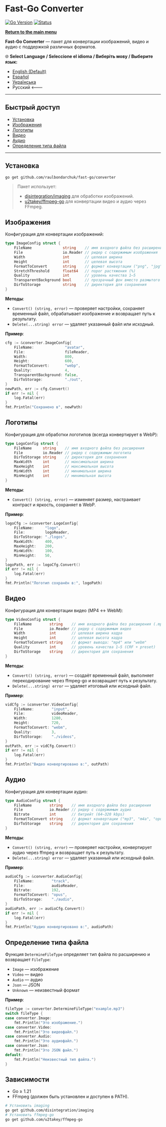 # Fast-Go Converter
[![Go Version](https://img.shields.io/badge/Go-1.23%2B-blue?logo=go&logoColor=white)](https://go.dev/doc/install) [![Status](https://img.shields.io/badge/Status-Active-brightgreen)](#)

[**Return to the main menu**](https://github.com/raulbondarchuk/fast-go/tree/main)

**Fast-Go Converter** — пакет для конвертации изображений, видео и аудио с поддержкой различных форматов.

🌐 **Select Language / Seleccione el idioma / Виберіть мову / Выберите язык:**
- [English (Default)](https://github.com/raulbondarchuk/fast-go/tree/main/converter)
- [Español](README.es.md)
- [Українська](README.ua.md)
- Русский <---

---

## Быстрый доступ
- [Установка](#установка)
- [Изображения](#изображения)
- [Логотипы](#логотипы)
- [Видео](#видео)
- [Аудио](#аудио)
- [Определение типа файла](#определение-типа-файла)

---

## Установка

```bash
go get github.com/raulbondarchuk/fast-go/converter
```

> Пакет использует:
>
> - [disintegration/imaging](https://github.com/disintegration/imaging) для обработки изображений.
> - [u2takey/ffmpeg-go](https://github.com/u2takey/ffmpeg-go) для конвертации видео и аудио через FFmpeg.

## Изображения

Конфигурация для конвертации изображений:

```go
type ImageConfig struct {
    FileName              string    // имя входного файла без расширения
    File                  io.Reader // ридер с содержимым изображения
    Width                 int       // целевая ширина
    Height                int       // целевая высота
    FormatToConvert       string    // формат конвертации ("png", "jpg", "jpeg", "webp", "jfif")
    StretchThreshold      float64   // порог растяжения (%)
    Quality               int       // уровень качества 1–5
    TransparentBackground bool      // прозрачный фон вместо размытого
    DirToStorage          string    // директория для сохранения
}
```

**Методы**:
- `Convert() (string, error)` — проверяет настройки, сохраняет временный файл, обрабатывает изображение и возвращает путь к результату.
- `Delete(...string) error` — удаляет указанный файл или исходный.

**Пример**:

```go
cfg := &converter.ImageConfig{
    FileName:              "avatar",
    File:                  fileReader,
    Width:                 800,
    Height:                600,
    FormatToConvert:       "webp",
    Quality:               4,
    TransparentBackground: false,
    DirToStorage:          "./out",
}
newPath, err := cfg.Convert()
if err != nil {
    log.Fatal(err)
}
fmt.Println("Сохранено в", newPath)
```

## Логотипы

Конфигурация для обработки логотипов (всегда конвертирует в WebP):

```go
type LogoConfig struct {
    FileName     string    // имя входного файла без расширения
    File         io.Reader // ридер с содержимым логотипа
    DirToStorage string    // директория для сохранения
    MaxWidth     int       // максимальная ширина
    MaxHeight    int       // максимальная высота
    MinWidth     int       // минимальная ширина
    MinHeight    int       // минимальная высота
}
```

**Методы**:
- `Convert() (string, error)` — изменяет размер, настраивает контраст и яркость, сохраняет в WebP.

**Пример**:

```go
logoCfg := &converter.LogoConfig{
    FileName:     "logo",
    File:         logoReader,
    DirToStorage: "./logos",
    MaxWidth:     400,
    MaxHeight:    200,
    MinWidth:     100,
    MinHeight:    50,
}
logoPath, err := logoCfg.Convert()
if err != nil {
    log.Fatal(err)
}
fmt.Println("Логотип сохранён в:", logoPath)
```

## Видео

Конфигурация для конвертации видео (MP4 ↔ WebM):

```go
type VideoConfig struct {
    FileName        string    // имя входного файла без расширения (.mp4 или .webm)
    File            io.Reader // ридер с содержимым видео
    Width           int       // целевая ширина кадра
    Height          int       // целевая высота кадра
    FormatToConvert string    // формат вывода: "mp4" или "webm"
    Quality         int       // уровень качества 1–5 (CRF + preset)
    DirToStorage    string    // директория для сохранения
}
```

**Методы**:
- `Convert() (string, error)` — создаёт временный файл, выполняет перекодирование через ffmpeg-go и возвращает путь к результату.
- `Delete(...string) error` — удаляет итоговый или исходный файл.

**Пример**:

```go
vidCfg := &converter.VideoConfig{
    FileName:        "input",
    File:            videoReader,
    Width:           1280,
    Height:          720,
    FormatToConvert: "webm",
    Quality:         3,
    DirToStorage:    "./videos",
}
outPath, err := vidCfg.Convert()
if err != nil {
    log.Fatal(err)
}
fmt.Println("Видео конвертировано в:", outPath)
```

## Аудио

Конфигурация для конвертации аудио:

```go
type AudioConfig struct {
    FileName        string    // имя входного файла без расширения
    File            io.Reader // ридер с содержимым аудио
    Bitrate         int       // битрейт (64–320 kbps)
    FormatToConvert string    // формат конвертации ("mp3", "m4a", "opus", "wav")
    DirToStorage    string    // директория для сохранения
}
```

**Методы**:
- `Convert() (string, error)` — проверяет настройки, конвертирует аудио через ffmpeg и возвращает путь к результату.
- `Delete(...string) error` — удаляет указанный или исходный файл.

**Пример**:

```go
audioCfg := &converter.AudioConfig{
    FileName:        "track",
    File:            audioReader,
    Bitrate:         192,
    FormatToConvert: "opus",
    DirToStorage:    "./audio",
}
audioPath, err := audioCfg.Convert()
if err != nil {
    log.Fatal(err)
}
fmt.Println("Аудио конвертировано в:", audioPath)
```

## Определение типа файла

Функция `DetermineFileType` определяет тип файла по расширению и возвращает `FileType`:
- `Image` — изображение
- `Video` — видео
- `Audio` — аудио
- `Json`  — JSON
- `Unknown` — неизвестный формат

**Пример**:

```go
fileType := converter.DetermineFileType("example.mp3")
switch fileType {
case converter.Image:
    fmt.Println("Это изображение.")
case converter.Video:
    fmt.Println("Это видеофайл.")
case converter.Audio:
    fmt.Println("Это аудиофайл.")
case converter.Json:
    fmt.Println("Это JSON файл.")
default:
    fmt.Println("Неизвестный тип файла.")
}
```

## Зависимости

- Go ≥ 1.21
- FFmpeg (должен быть установлен и доступен в PATH).

```bash
# Установить imaging
go get github.com/disintegration/imaging
# Установить ffmpeg-go
go get github.com/u2takey/ffmpeg-go
```
